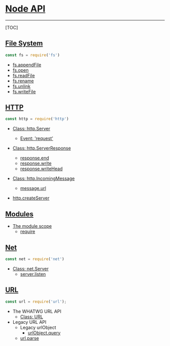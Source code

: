 # [Node API](https://nodejs.org/api/)

---

[TOC]

## [File System](https://nodejs.org/api/fs.html)

```javascript
const fs = require('fs')
```

- [fs.appendFile](https://nodejs.org/api/fs.html#fs_fs_appendfile_path_data_options_callback)
- [fs.open](https://nodejs.org/api/fs.html#fs_fs_open_path_flags_mode_callback)
- [fs.readFile](https://nodejs.org/api/fs.html#fs_fs_readfile_path_options_callback)
- [fs.rename](https://nodejs.org/api/fs.html#fs_fs_rename_oldpath_newpath_callback)
- [fs.unlink](https://nodejs.org/api/fs.html#fs_fs_unlink_path_callback)
- [fs.writeFile](https://nodejs.org/api/fs.html#fs_fs_writefile_file_data_options_callback)

## [HTTP](https://nodejs.org/api/http.html)

```javascript
const http = require('http')
```

- [Class: http.Server](https://nodejs.org/api/http.html#http_class_http_server)
  - [Event: 'request'](https://nodejs.org/api/http.html#http_event_request)
- [Class: http.ServerResponse](https://nodejs.org/api/http.html#http_class_http_serverresponse)
  - [response.end](https://nodejs.org/api/http.html#http_response_end_data_encoding_callback)
  - [response.write](https://nodejs.org/api/http.html#http_response_write_chunk_encoding_callback)
  - [response.writeHead](https://nodejs.org/api/http.html#http_response_writehead_statuscode_statusmessage_headers)

- [Class: http.IncomingMessage](https://nodejs.org/api/http.html#http_class_http_incomingmessage)
  - [message.url](https://nodejs.org/api/http.html#http_message_url)
- [http.createServer](https://nodejs.org/api/http.html#http_http_createserver_options_requestlistener)

## [Modules](https://nodejs.org/api/modules.html)

- [The module scope](https://nodejs.org/api/modules.html#modules_the_module_scope)
  - [require](https://nodejs.org/api/modules.html#modules_require)

## [Net](https://nodejs.org/api/net.html)

```javascript
const net = require('net')
```

- [Class: net.Server](https://nodejs.org/api/net.html#net_class_net_server)
  - [server.listen](https://nodejs.org/api/net.html#net_server_listen)

## [URL](https://nodejs.org/api/url.html)

```javascript
const url = require('url');
```

- The WHATWG URL API
  - [Class: URL](https://nodejs.org/api/url.html#url_class_url)
- Legacy URL API
  - Legacy urlObject
    - [urlObject.query](https://nodejs.org/api/url.html#url_urlobject_query)
  - [url.parse](https://nodejs.org/api/url.html#url_url_parse_urlstring_parsequerystring_slashesdenotehost)